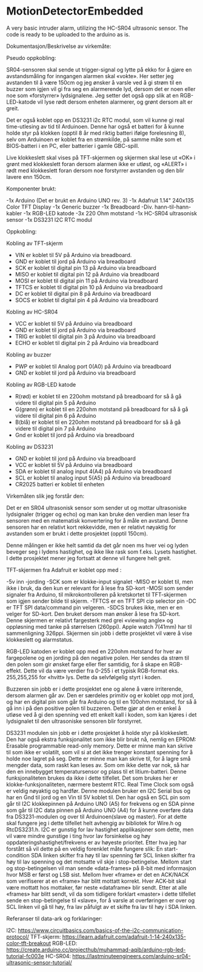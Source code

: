 # MotionDetectorEmbedded

A very basic intruder alarm, utilizing the HC-SR04 ultrasonic sensor.
The code is ready to be uploaded to the arduino as is.

Dokumentasjon/Beskrivelse av virkemåte:

Pseudo oppkobling:

SR04-sensoren skal sende ut trigger-signal og lytte på ekko for å gjøre en avstandsmåling for inngangen alarmen skal «vokte». Her setter jeg avstanden til å være 150cm og jeg ønsker å varsle ved å gi strøm til en buzzer som igjen vil gi fra seg en alarmerende lyd, dersom det er noen eller noe som «forstyrrer» lydsignalene.
Jeg setter det også opp slik at en RGB-LED-katode vil lyse rødt dersom enheten alarmerer, og grønt dersom alt er greit.

Det er også koblet opp en DS3231 i2c RTC modul, som vil kunne gi real time-utlesing av tid til Arduinoen. Denne har også et batteri for å kunne holde styr på klokken (opptil 8 år med riktig batteri ifølge forelesning 8), selv om Arduinoen er koblet fra en strømkilde, på samme måte som et BIOS-batteri i en PC, eller batterier i gamle GBC-spill.

Live klokkeslett skal vises på TFT-skjermen og skjermen skal lese ut «OK» i grønt med klokkeslett foran dersom alarmen ikke er utløst, og «ALERT»  i rødt med klokkeslett foran dersom noe forstyrrer avstanden og den blir lavere enn 150cm.

Komponenter brukt: 

-1x Arduino (Det er brukt en Arduino UNO rev. 3)
-1x Adafruit 1.14" 240x135 Color TFT Display
-1x Generic buzzer 
-1x Breadboard 
-Div. hann-til-hann-kabler 
-1x RGB-LED katode 
-3x 220 Ohm motstand 
-1x HC-SR04 ultrasonisk sensor
-1x DS3231 I2C RTC modul

Oppkobling:

Kobling av TFT-skjerm

- VIN er koblet til 5V på Arduino via breadboard.
- GND er koblet til jord på Arduino via breadboard
- SCK er koblet til digital pin 13 på Arduino via breadboard
- MISO er koblet til digital pin 12 på Arduino via breadboard
- MOSI er koblet til digital pin 11 på Arduino via breadboard
- TFTCS er koblet til digital pin 10 på Arduino via breadboard
- DC er koblet til digital pin 8 på Arduino via breadboard
- SOCS er koblet til digital pin 4 på Arduino via breadboard

Kobling av HC-SR04

- VCC er koblet til 5V på Arduino via breadboard
- GND er koblet til jord på Arduino via breadboard
- TRIG er koblet til digital pin 3 på Arduino via breadboard
- ECHO er koblet til digital pin 2 på Arduino via breadboard

Kobling av buzzer

- PWP er koblet til Analog port 0(A0) på Arduino via breadboard
- GND er koblet til jord på Arduino via breadboard




Kobling av RGB-LED katode 

- R(rød) er koblet til en 220ohm motstand på breadboard for så å gå videre til digital pin 5 på Arduino
- G(grønn) er koblet til en 220ohm motstand på breadboard for så å gå videre til digital pin 6 på Arduino
- B(blå) er koblet til en 220ohm motstand på breadboard for så å gå videre til digital pin 7 på Arduino
- Gnd er koblet til jord på Arduino via breadboard

Kobling av DS3231

- GND er koblet til jord på Arduino via breadboard
- VCC er koblet til 5V på Arduino via breadboard
- SDA er koblet til analog input 4(A4) på Arduino via breadboard
- SCL er koblet til analog input 5(A5) på Arduino via breadboard
- CR2025 batteri er koblet til enheten


Virkemåten slik jeg forstår den:

Det er en SR04 ultrasonisk sensor som sender ut og mottar ultrasoniske lydsignaler (trigger og echo) og man kan bruke den verdien man leser fra sensoren med en matematisk konvertering for å måle en avstand. Denne sensoren har en relativt kort rekkevidde, men er relativt nøyaktig for avstanden som er brukt i dette prosjektet (opptil 150cm).

Denne målingen er ikke helt samtid da det går noen ms hver vei og lyden beveger seg i lydens hastighet, og ikke like rask som f.eks. Lysets hastighet. I dette prosjektet mener jeg fortsatt at denne vil fungere helt greit.


TFT-skjermen fra Adafruit er koblet opp med :

-5v inn
-jording
-SCK som er klokke-input signalet
-MISO er koblet til, men ikke i bruk, da den kun er relevant for å lese fra SD-kort
-MOSI som sender signaler fra Arduino, til mikrokontrolleren på kretskortet til TFT-skjermen som igjen sender bilde til skjerm.
-TFTCS er en TFT SPI cip selector pin
-DC er TFT SPI data/command pin velgeren.
-SDCS brukes ikke, men er en velger for SD-kort. Den bruket dersom man ønsker å lese fra SD-kort.
Denne skjermen er relativt fargesterk med grei «viewing angle» og oppløsning med tanke på størrelsen (260ppi). Apple watch 7(41mm) har til sammenligning 326ppi.
Skjermen sin jobb i dette prosjektet vil være å vise klokkeslett og alarmstatus.

RGB-LED katoden er koblet opp med en 220ohm motstand for hver av fargepolene og en jording på den negative polen. Her sendes da strøm til den polen som gir ønsket farge eller fler samtidig, for å skape en RGB-effekt. Dette vil da være verdier fra 0-255 i et typisk RGB-format eks. 255,255,255 for «hvitt» lys. Dette da selvfølgelig styrt i koden.

Buzzeren sin jobb er i dette prosjektet ene og alene å være irriterende, dersom alarmen går av. Den er særdeles primitiv og er koblet opp mot jord, og har en digital pin som går fra Arduino og til en 100ohm motstand, for så å gå inn i på den positive polen til buzzeren.
Dette gjør at den er enkel å utløse ved å gi den spenning ved ett enkelt kall i koden, som kan kjøres i det lydsignalet til den ultrasoniske sensoren blir forstyrret.

DS3231 modulen sin jobb er i dette prosjektet å holde styr på klokkeslett. Den har også ekstra funksjonalitet som ikke blir brukt nå, nemlig en EPROM: Erasable programmable read-only memory.
Dette er minne man kan skrive til som ikke er volatilt, som vil si at det ikke trenger konstant spenning for å holde noe lagret på seg. Dette er minne man kan skrive til, for å lagre små mengder data, som raskt kan leses av. Som om ikke dette var nok, så har den en innebygget temperatursensor og plass til et litium-batteri.
Denne funksjonaliteten brukes da ikke i dette tilfellet. Det som brukes her er klokke-funksjonaliteten, nærmere bestemt RTC. Real Time Clock som også er veldig nøyaktig og hardfør.
Denne modulen bruker en I2C Serial bus og har en Gnd til jord og en Vin til 5V koblet til.
Den har også en SCL pin som går til I2C klokkepinnen på Arduino UNO (A5) for frekvens og en SDA pinne som går til I2C data pinnen på Arduino UNO (A4) for å kunne overføre data fra DS3231-modulen og over til Arduinoen(slave og master). For at dette skal fungere jeg i dette tilfellet helt avhengig av bibliotek for Wire.h og RtcDS3231.h.
I2C er gunstig for lav hastighet applikasjoner som dette, men vil være mindre gunstige i ting hvor lav forsinkelse og høy oppdateringshastighet/frekvens er av høyeste prioritet.
Etter hva jeg har forstått så vil dette på en veldig forenklet måte fungere slik:
En start-condition
SDA linken skifter fra høy til lav spenning før SCL linken skifter fra høy til lav spenning og det motsatte vil skje i stop-betingelse.
Mellom start og stop-betingelsen vil man sende «data-frames» på 8-bit med informasjon hvor MSB er først og LSB sist. Mellom hver «frame» er det en ACK/NACK som verifiserer at en «frame» har blitt mottatt korrekt. Hver ACK-bit skal være mottatt hos mottaker, før neste «dataframe» blir sendt. Etter at alle «frames» har blitt sendt, vil da som tidligere forklart «master» i dette tilfellet sende en stop-betingelse til «slave», for å varsle at overføringen er over og SCL linken vil gå til høy, fra lav påfulgt av et skifte fra lav til høy i SDA linken.





Referanser til data-ark og forklaringer:

I2C:
https://www.circuitbasics.com/basics-of-the-i2c-communication-protocol/
TFT-skjerm:
https://learn.adafruit.com/adafruit-1-14-240x135-color-tft-breakout
RGB-LED:
https://create.arduino.cc/projecthub/muhammad-aqib/arduino-rgb-led-tutorial-fc003e
HC-SR04:
https://lastminuteengineers.com/arduino-sr04-ultrasonic-sensor-tutorial/
